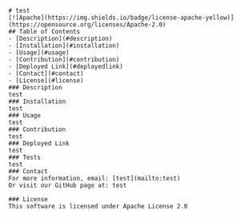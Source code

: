 
    # test
    [![Apache](https://img.shields.io/badge/license-apache-yellow)](https://opensource.org/licenses/Apache-2.0)
    ## Table of Contents
    - [Description](#description)
    - [Installation](#installation)
    - [Usage](#usage)
    - [Contribution](#contribution)
    - [Deployed Link](#deployedlink)
    - [Contact](#contact)
    - [License](#license)
    ### Description
    test
    ### Installation
    test
    ### Usage
    test
    ### Contribution
    test
    ### Deployed Link
    test
    ### Tests
    test
    ### Contact
    For more information, email: [test](mailto:test)
    Or visit our GitHub page at: test

    ### License 
    This software is licensed under Apache License 2.0
  